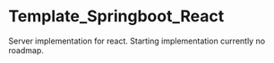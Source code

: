 # Template_Springboot_React
Server implementation for react. 
Starting implementation currently no roadmap.
